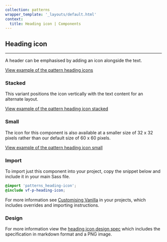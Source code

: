 ```yaml
---
collection: patterns
wrapper_template: '_layouts/default.html'
context:
  title: Heading icon | Components
---
```


## Heading icon

<hr>

A header can be emphasised by adding an icon alongside the text.

<a href="/docs/examples/patterns/heading-icon/heading-icon/" class="js-example">
View example of the pattern heading icons
</a>

### Stacked

This variant positions the icon vertically with the text content for an alternate layout.

<a href="/docs/examples/patterns/heading-icon/heading-icon-stacked/" class="js-example">
View example of the pattern heading icon stacked
</a>

### Small

The icon for this component is also available at a smaller size of 32 x 32 pixels rather than our default size of 60 x 60 pixels.

<a href="/docs/examples/patterns/heading-icon/heading-icon-small/" class="js-example">
View example of the pattern heading icon small
</a>

### Import

To import just this component into your project, copy the snippet below and include it in your main Sass file.

```scss
@import 'patterns_heading-icon';
@include vf-p-heading-icon;
```

For more information see [Customising Vanilla](/docs/customising-vanilla/) in your projects, which includes overrides and importing instructions.

### Design

For more information view the [heading icon design spec](https://github.com/ubuntudesign/vanilla-design/tree/master/Heading%20icon) which includes the specification in markdown format and a PNG image.
